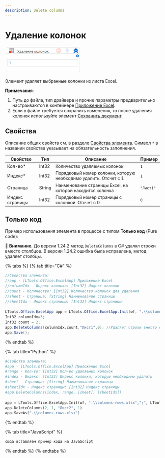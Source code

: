 ```yaml
---
description: Delete columns
---
```


# Удаление колонок

![](<../../../.gitbook/assets/image (473).png>)

Элемент удаляет выбранные колонки из листа Excel.

**Примечания**:

1. Путь до файла, тип драйвера и прочие параметры предварительно настраиваются в контейнере [Приложение Excel](https://docs.primo-rpa.ru/primo-rpa/g_elements/el_basic/els_excel/el_excel_app).
2. Если в файле требуется сохранить изменения, то после удаления колонок используйте элемент [Сохранить документ](https://docs.primo-rpa.ru/primo-rpa/g_elements/el_basic/els_excel/el_excel_save).

## Свойства

Описание общих свойств см. в разделе [Свойства элемента](https://docs.primo-rpa.ru/primo-rpa/primo-studio/process/elements#svoistva-elementa). Символ `*` в названии свойства указывает на обязательность заполнения.

| Свойство        | Тип    | Описание                                                     | Пример         |
| --------------- | ------ | ------------------------------------------------------------ | -------------- |
| Кол-во\*        | Int32  | Количество удаляемых колонок                                 | `1`            |
| Индекс\*        | Int32  | Порядковый номер колонки, которую необходимо удалить. Отсчет с 1 |  `1`       |
| Страница        | String | Наименование страницы Excel, на которой находится колонка    | `"Лист1"`      |
| Индекс страницы | Int32  | Порядковый номер страницы с колонкой. Отсчет с 0             | `0`            |

## Только код

Пример использования элемента в процессе с типом **Только код** (Pure code):

:small_orange_diamond: **Внимание**. До версии 1.24.2 метод `DeleteColumns` в C# удалял строки вместо столбцов. В версии 1.24.2 ошибка была исправлена, метод удаляет столбцы.

{% tabs %}
{% tab title="C#" %}
```csharp
//Свойства элемента:
//app - [LTools.Office.ExcelApp] Приложение Excel
//columnIdx - Индекс колонки: [Int32] Индекс колонки
//count - Количество: [Int32] Количество колонок для удаления
//sheet - Страница: [String] Наименование страницы
//sheetIdx - Индекс страницы: [Int32] Индекс страницы
		
LTools.Office.ExcelApp app = LTools.Office.ExcelApp.Init(wf, ".\\columns-rows.xlsx", ";", LTools.Office.Model.InteropTypes.DX);
Int32 columnIdx=3;
Int32 count = 2;
app.DeleteColumns(columnIdx,count,"Лист1",0); //Удаляет строки вместо столбцов
app.Save();
```
{% endtab %}

{% tab title="Python" %}
```python
#Свойства элемента: 
#app - [LTools.Office.ExcelApp] Приложение Excel
#range - Кол-во: [Int32] Кол-во удаляемых колонок
#index - Индекс: [Int32] Индекс колонки, которую необходимо удалить
#sheet - Страница: [String] Наименование страницы
#sheetIdx - Индекс страницы: [Int32] Индекс страницы
#app.DeleteColumns(index, range, [sheet], [sheetIdx])

app = LTools.Office.ExcelApp.Init(wf, ".\\columns-rows.xlsx",";", LTools.Office.Model.InteropTypes.DX)
app.DeleteColumns(2, 1, "Лист2", 1)
app.SaveAs(".\\columns-rows.xlsx")
```
{% endtab %}

{% tab title="JavaScript" %}
```javascript
сюда вставляем пример кода на JavaScript
```
{% endtab %}
{% endtabs %}
